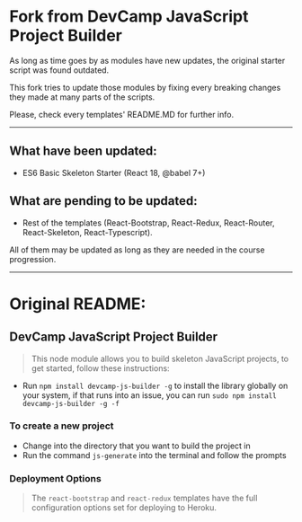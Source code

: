 # Fork from DevCamp JavaScript Project Builder

As long as time goes by as modules have new updates, the original starter script was found outdated.  

This fork tries to update those modules by fixing every breaking changes they made at many parts of the scripts.  

Please, check every templates' README.MD for further info.

***
## What have been updated:

- ES6 Basic Skeleton Starter (React 18, @babel 7+)


## What are pending to be updated:

- Rest of the templates (React-Bootstrap, React-Redux, React-Router, React-Skeleton, React-Typescript).

All of them may be updated as long as they are needed in the course progression.

****
# Original README:
## DevCamp JavaScript Project Builder

> This node module allows you to build skeleton JavaScript projects, to get started, follow these instructions:

- Run `npm install devcamp-js-builder -g` to install the library globally on your system, if that runs into an issue, you can run `sudo npm install devcamp-js-builder -g -f`

### To create a new project

- Change into the directory that you want to build the project in
- Run the command `js-generate` into the terminal and follow the prompts


### Deployment Options

> The `react-bootstrap` and `react-redux` templates have the full configuration options set for deploying to Heroku.